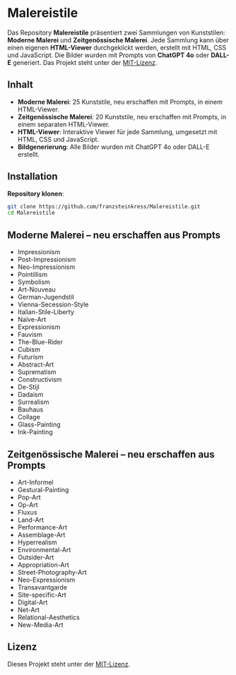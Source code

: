 # Malereistile

Das Repository **Malereistile** präsentiert zwei Sammlungen von Kunststilen: **Moderne Malerei** und **Zeitgenössische Malerei**. Jede Sammlung kann über einen eigenen **HTML-Viewer** durchgeklickt werden, erstellt mit HTML, CSS und JavaScript. Die Bilder wurden mit Prompts von **ChatGPT 4o** oder **DALL-E** generiert. Das Projekt steht unter der [MIT-Lizenz](LICENSE).

## Inhalt

- **Moderne Malerei**: 25 Kunststile, neu erschaffen mit Prompts, in einem HTML-Viewer.
- **Zeitgenössische Malerei**: 20 Kunststile, neu erschaffen mit Prompts, in einem separaten HTML-Viewer.
- **HTML-Viewer**: Interaktive Viewer für jede Sammlung, umgesetzt mit HTML, CSS und JavaScript.
- **Bildgenerierung**: Alle Bilder wurden mit ChatGPT 4o oder DALL-E erstellt.

## Installation

**Repository klonen**:
```bash
git clone https://github.com/franzsteinkress/Malereistile.git
cd Malereistile
```

## Moderne Malerei – neu erschaffen aus Prompts

- Impressionism
- Post-Impressionism
- Neo-Impressionism
- Pointillism
- Symbolism
- Art-Nouveau
- German-Jugendstil
- Vienna-Secession-Style
- Italian-Stile-Liberty
- Naïve-Art
- Expressionism
- Fauvism
- The-Blue-Rider
- Cubism
- Futurism
- Abstract-Art
- Suprematism
- Constructivism
- De-Stijl
- Dadaism
- Surrealism
- Bauhaus
- Collage
- Glass-Painting
- Ink-Painting

## Zeitgenössische Malerei – neu erschaffen aus Prompts

- Art-Informel
- Gestural-Painting
- Pop-Art
- Op-Art
- Fluxus
- Land-Art
- Performance-Art
- Assemblage-Art
- Hyperrealism
- Environmental-Art
- Outsider-Art
- Appropriation-Art
- Street-Photography-Art
- Neo-Expressionism
- Transavantgarde
- Site-specific-Art
- Digital-Art
- Net-Art
- Relational-Aesthetics
- New-Media-Art

## Lizenz

Dieses Projekt steht unter der [MIT-Lizenz](LICENSE).
